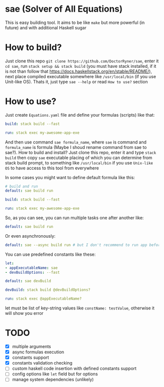 # sae (Solver of All Equations)

This is easy building tool. It aims to be like `make` but more powerful (in future) and with additional Haskell sugar

# How to build?

Just clone this repo `git clone https://github.com/DoctorRyner/sae`, enter it `cd sae`, run `stack setup && stack build` (you must have stack installed, if it is not than follow that https://docs.haskellstack.org/en/stable/README/), next place compiled executable somewhere like `/usr/local/bin` (if you use Unit-like OS). Thats it, just type `sae --help` or read `How to use?` section

# How to use?

Just create `Equations.yaml` file and define your formulas (scripts) like that:

```yaml
build: stack build --fast

run: stack exec my-awesome-app-exe
```

And then use command `sae formula_name`, where `sae` is command and `formula_name` is formula (Maybe I shoud rename command from sae to sae?). How to build and install? Just clone this repo, enter it and type `stack build` then copy `sae` executable placing of which you can determine from stack build prompt, to something like `/usr/local/bin` if you use `Unix-like OS` to have access to this tool from everywhere

In some cases you might want to define default formula like this:

```yaml
# build and run
default: sae build run

build: stack build --fast

run: stack exec my-awesome-app-exe
```

So, as you can see, you can run multiple tasks one after another like:

```yaml
default: sae build run
```
Or even asynchronously:

```yaml
default: sae --async build run # but I don't recommend to run app before building completion :)
```

You can use predefined constants like these:

```yaml
let:
- appExecutableName: sae
- devBuildOptions: --fast

default: sae devBuild

devBuild: stack build @devBuildOptions?

run: stack exec @appExecutableName?
```

let must be list of key-string values like `constName: testValue`, otherwise it will show you error

# TODO
- [x] multiple arguments
- [x] async formulas execution
- [x] constants support
- [x] constants validation checking
- [ ] custom haskell code insertion with defined constants support
- [ ] config options like `let` field but for options
- [ ] manage system dependencies (unlikely)